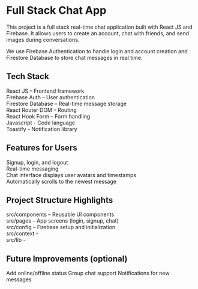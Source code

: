 # Full Stack Chat App
This project is a full stack real-time chat application built with React JS and Firebase. It allows users to create an account, chat with friends, and send images during conversations.

We use Firebase Authentication to handle login and account creation and Firestore Database to store chat messages in real time.

## Tech Stack
React JS – Frontend framework </br>
Firebase Auth – User authentication </br>
Firestore Database – Real-time message storage </br>
React Router DOM – Routing </br>
React Hook Form – Form handling  </br>
Javascript - Code language </br>
Toastify - Notification library  </br>

## Features for Users
Signup, login, and logout </br>
Real-time messaging </br>
Chat interface displays user avatars and timestamps </br>
Automatically scrolls to the newest message </br>

## Project Structure Highlights
src/components – Reusable UI components </br>
src/pages – App screens (login, signup, chat) </br>
src/config – Firebase setup and initialization </br>
src/context -  </br>
src/lib -  </br>

## Future Improvements (optional)
Add online/offline status
Group chat support
Notifications for new messages

